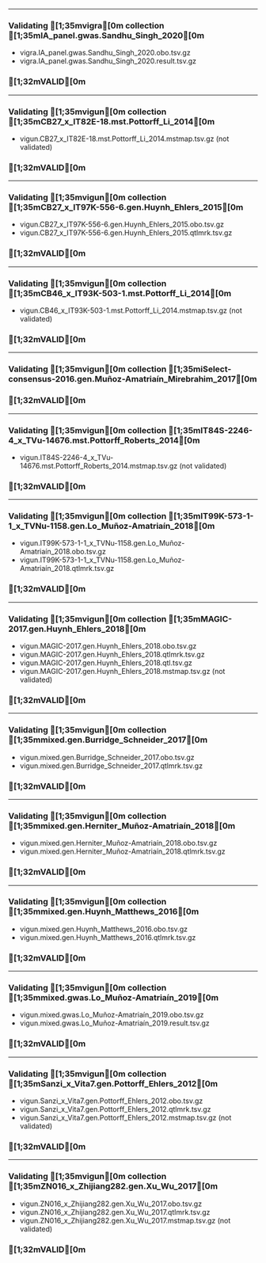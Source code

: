 --------------------------------------------------------------------------------
### Validating [1;35mvigra[0m collection [1;35mIA_panel.gwas.Sandhu_Singh_2020[0m
 - vigra.IA_panel.gwas.Sandhu_Singh_2020.obo.tsv.gz
 - vigra.IA_panel.gwas.Sandhu_Singh_2020.result.tsv.gz
### [1;32mVALID[0m
--------------------------------------------------------------------------------
### Validating [1;35mvigun[0m collection [1;35mCB27_x_IT82E-18.mst.Pottorff_Li_2014[0m
 - vigun.CB27_x_IT82E-18.mst.Pottorff_Li_2014.mstmap.tsv.gz (not validated)
### [1;32mVALID[0m
--------------------------------------------------------------------------------
### Validating [1;35mvigun[0m collection [1;35mCB27_x_IT97K-556-6.gen.Huynh_Ehlers_2015[0m
 - vigun.CB27_x_IT97K-556-6.gen.Huynh_Ehlers_2015.obo.tsv.gz
 - vigun.CB27_x_IT97K-556-6.gen.Huynh_Ehlers_2015.qtlmrk.tsv.gz
### [1;32mVALID[0m
--------------------------------------------------------------------------------
### Validating [1;35mvigun[0m collection [1;35mCB46_x_IT93K-503-1.mst.Pottorff_Li_2014[0m
 - vigun.CB46_x_IT93K-503-1.mst.Pottorff_Li_2014.mstmap.tsv.gz (not validated)
### [1;32mVALID[0m
--------------------------------------------------------------------------------
### Validating [1;35mvigun[0m collection [1;35miSelect-consensus-2016.gen.Muñoz-Amatriaín_Mirebrahim_2017[0m
### [1;32mVALID[0m
--------------------------------------------------------------------------------
### Validating [1;35mvigun[0m collection [1;35mIT84S-2246-4_x_TVu-14676.mst.Pottorff_Roberts_2014[0m
 - vigun.IT84S-2246-4_x_TVu-14676.mst.Pottorff_Roberts_2014.mstmap.tsv.gz (not validated)
### [1;32mVALID[0m
--------------------------------------------------------------------------------
### Validating [1;35mvigun[0m collection [1;35mIT99K-573-1-1_x_TVNu-1158.gen.Lo_Muñoz-Amatriaín_2018[0m
 - vigun.IT99K-573-1-1_x_TVNu-1158.gen.Lo_Muñoz-Amatriaín_2018.obo.tsv.gz
 - vigun.IT99K-573-1-1_x_TVNu-1158.gen.Lo_Muñoz-Amatriaín_2018.qtlmrk.tsv.gz
### [1;32mVALID[0m
--------------------------------------------------------------------------------
### Validating [1;35mvigun[0m collection [1;35mMAGIC-2017.gen.Huynh_Ehlers_2018[0m
 - vigun.MAGIC-2017.gen.Huynh_Ehlers_2018.obo.tsv.gz
 - vigun.MAGIC-2017.gen.Huynh_Ehlers_2018.qtlmrk.tsv.gz
 - vigun.MAGIC-2017.gen.Huynh_Ehlers_2018.qtl.tsv.gz
 - vigun.MAGIC-2017.gen.Huynh_Ehlers_2018.mstmap.tsv.gz (not validated)
### [1;32mVALID[0m
--------------------------------------------------------------------------------
### Validating [1;35mvigun[0m collection [1;35mmixed.gen.Burridge_Schneider_2017[0m
 - vigun.mixed.gen.Burridge_Schneider_2017.obo.tsv.gz
 - vigun.mixed.gen.Burridge_Schneider_2017.qtlmrk.tsv.gz
### [1;32mVALID[0m
--------------------------------------------------------------------------------
### Validating [1;35mvigun[0m collection [1;35mmixed.gen.Herniter_Muñoz-Amatriaín_2018[0m
 - vigun.mixed.gen.Herniter_Muñoz-Amatriaín_2018.obo.tsv.gz
 - vigun.mixed.gen.Herniter_Muñoz-Amatriaín_2018.qtlmrk.tsv.gz
### [1;32mVALID[0m
--------------------------------------------------------------------------------
### Validating [1;35mvigun[0m collection [1;35mmixed.gen.Huynh_Matthews_2016[0m
 - vigun.mixed.gen.Huynh_Matthews_2016.obo.tsv.gz
 - vigun.mixed.gen.Huynh_Matthews_2016.qtlmrk.tsv.gz
### [1;32mVALID[0m
--------------------------------------------------------------------------------
### Validating [1;35mvigun[0m collection [1;35mmixed.gwas.Lo_Muñoz-Amatriaín_2019[0m
 - vigun.mixed.gwas.Lo_Muñoz-Amatriaín_2019.obo.tsv.gz
 - vigun.mixed.gwas.Lo_Muñoz-Amatriaín_2019.result.tsv.gz
### [1;32mVALID[0m
--------------------------------------------------------------------------------
### Validating [1;35mvigun[0m collection [1;35mSanzi_x_Vita7.gen.Pottorff_Ehlers_2012[0m
 - vigun.Sanzi_x_Vita7.gen.Pottorff_Ehlers_2012.obo.tsv.gz
 - vigun.Sanzi_x_Vita7.gen.Pottorff_Ehlers_2012.qtlmrk.tsv.gz
 - vigun.Sanzi_x_Vita7.gen.Pottorff_Ehlers_2012.mstmap.tsv.gz (not validated)
### [1;32mVALID[0m
--------------------------------------------------------------------------------
### Validating [1;35mvigun[0m collection [1;35mZN016_x_Zhijiang282.gen.Xu_Wu_2017[0m
 - vigun.ZN016_x_Zhijiang282.gen.Xu_Wu_2017.obo.tsv.gz
 - vigun.ZN016_x_Zhijiang282.gen.Xu_Wu_2017.qtlmrk.tsv.gz
 - vigun.ZN016_x_Zhijiang282.gen.Xu_Wu_2017.mstmap.tsv.gz (not validated)
### [1;32mVALID[0m
